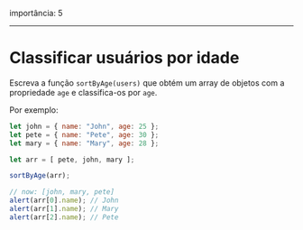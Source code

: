 importância: 5

---

# Classificar usuários por idade

Escreva a função `sortByAge(users)` que obtém um array de objetos com a propriedade `age` e classifica-os por `age`.

Por exemplo:

```js no-beautify
let john = { name: "John", age: 25 };
let pete = { name: "Pete", age: 30 };
let mary = { name: "Mary", age: 28 };

let arr = [ pete, john, mary ];

sortByAge(arr);

// now: [john, mary, pete]
alert(arr[0].name); // John
alert(arr[1].name); // Mary
alert(arr[2].name); // Pete
```
